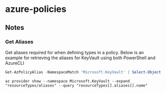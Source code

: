 # azure-policies


## Notes

### Get Aliases
Get aliases required for when defining types in a policy. Below is an example for retrieving the aliases for KeyVault using both PowerShell and AzureCLI

```powershell
Get-AzPolicyAlias -NamespaceMatch 'Microsoft.KeyVault' | Select-Object -ExpandProperty Aliases
```
```AzureCLI
az provider show --namespace Microsoft.KeyVault --expand "resourceTypes/aliases" --query "resourceTypes[].aliases[].name"
```
